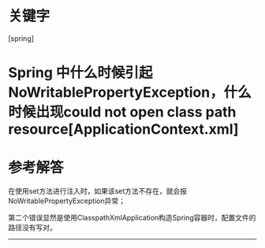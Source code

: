 # 关键字

 \[spring\]  


# Spring 中什么时候引起NoWritablePropertyException，什么时候出现could not open class path resource[ApplicationContext.xml]


# 参考解答

在使用set方法进行注入时，如果该set方法不存在，就会报NoWritablePropertyException异常；

第二个错误显然是使用ClasspathXmlApplication构造Spring容器时，配置文件的路径没有写对。

---

